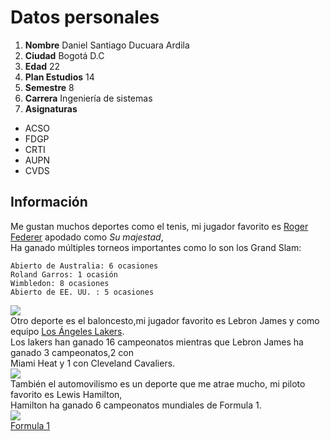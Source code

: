 # Datos personales
1. **Nombre** Daniel Santiago Ducuara Ardila
2. **Ciudad** Bogotá D.C
3. **Edad** 22
4. **Plan Estudios** 14
5. **Semestre** 8
6. **Carrera** Ingeniería de sistemas
7. **Asignaturas** 
- ACSO
- FDGP
- CRTI
- AUPN
- CVDS

## Información
Me gustan muchos deportes como el tenis, mi jugador favorito es [Roger Federer](https://rogerfederer.com/) apodado como *Su majestad*,\
Ha ganado múltiples torneos importantes como lo son los Grand Slam:
```
Abierto de Australia: 6 ocasiones
Roland Garros: 1 ocasión
Wimbledon: 8 ocasiones
Abierto de EE. UU. : 5 ocasiones
```
![](http://www.pngmart.com/files/8/Roger-Federer-PNG-Download-Image.png)\
Otro deporte es el baloncesto,mi jugador favorito es Lebron James y como equipo [Los Ángeles Lakers](https://www.nba.com/lakers/?tmd=1).\
Los lakers han ganado 16 campeonatos mientras que Lebron James ha ganado 3 campeonatos,2 con\
Miami Heat y 1 con Cleveland Cavaliers.\
![](https://www.pngarts.com/files/5/LeBron-James-Transparent-Background-PNG.png)\
También el automovilismo es un deporte que me atrae mucho, mi piloto favorito es Lewis Hamilton,\
Hamilton ha ganado 6 campeonatos mundiales de Formula 1.\
![](https://e0.365dm.com/f1/drivers/h_full_809.png)\
[Formula 1](https://www.fórmula1.com/)




